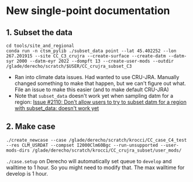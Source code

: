 # New single-point documentation

## 1. Subset the data

```shell
cd tools/site_and_regional
conda run -n ctsm_pylib ./subset_data point --lat 45.402252 --lon 267.201915 --site CC_C3_crujra --create-surface --create-datm --datm-syr 2000 --datm-eyr 2022 --dompft 13 --create-user-mods --outdir /glade/derecho/scratch/$USER/CC_crujra_subset_C3
```

- Ran into climate data issues. Had wanted to use CRU-JRA. Manually changed something to make that happen, but we can't figure out what. File an issue to make this easier (and to make default CRU-JRA)
- Note that `subset_data` doesn't work yet when sampling datm for a region: [Issue #2110: Don't allow users to try to subset datm for a region with subset_data: doesn't work yet](https://github.com/ESCOMP/CTSM/issues/2110)

## 2. Make case
```shell
./create_newcase --case /glade/derecho/scratch/krocci/CC_case_C4_test --res CLM_USRDAT --compset I2000Clm60Bgc --run-unsupported --user-mods-dirs /glade/derecho/scratch/krocci/CC_crujra_subset/user_mods/
```

`./case.setup` on Derecho will automatically set queue to `develop` and walltime to 1 hour. So you might need to modify that. The max walltime for develop is 1 hour.
